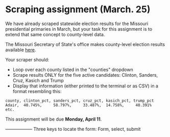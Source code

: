 # Scraping assignment (March. 25)

We have already scraped statewide election results for the Missouri presidential primaries in March, but your task for this assignment is to extend that same concept to county-level data.

The Missouri Secretary of State's office makes county-level election results available [here](http://enr.sos.mo.gov/EnrNet/CountyResults.aspx).

Your scraper should:

  - Loop over each county listed in the "counties" dropdown
  - Scrape results ONLY for the five active candidates: Clinton, Sanders, Cruz, Kasich and Trump
  - Display that information (either printed to the terminal or as CSV) in a format resembling this:

```
county, clinton_pct, sanders_pct, cruz_pct, kasich_pct, trump_pct
Adair,  40.745%,     58.797%,     33.487%,  14.758%,     40.391%
etc.
``` 

This assignment will be due **Monday, April 11**.

——————
Three keys to locate the form:
Form, select, submit